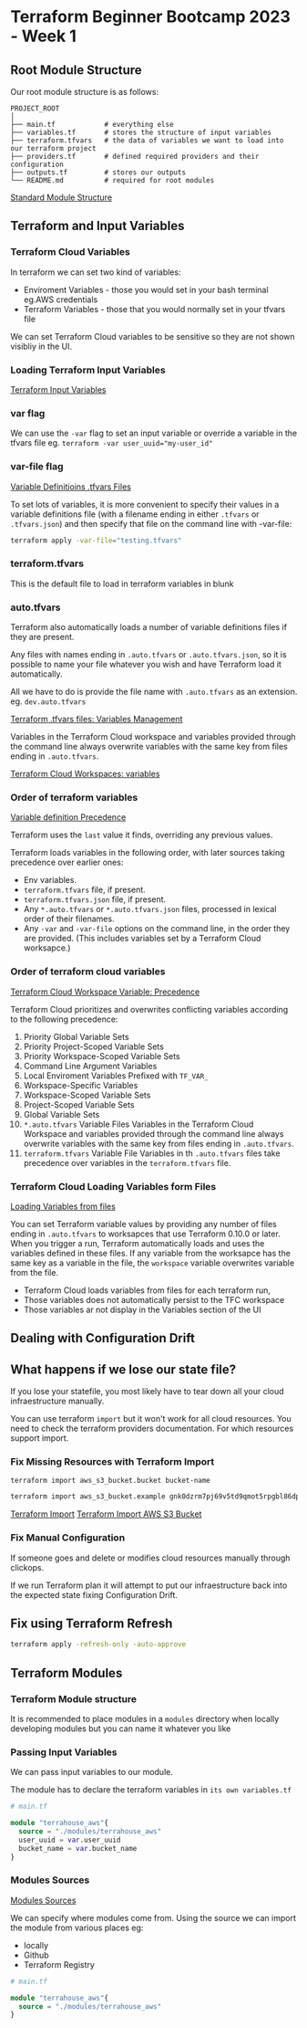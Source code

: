 # Terraform Beginner Bootcamp 2023 - Week 1
## Root Module Structure

Our root module structure is as follows:

```
PROJECT_ROOT
│
├── main.tf            # everything else
├── variables.tf       # stores the structure of input variables
├── terraform.tfvars   # the data of variables we want to load into our terraform project
├── providers.tf       # defined required providers and their configuration
├── outputs.tf         # stores our outputs
└── README.md          # required for root modules
```
  
[Standard Module Structure](https://developer.hashicorp.com/terraform/language/modules/develop/structure)

## Terraform and Input Variables

### Terraform Cloud Variables

In terraform we can set two kind of variables:
- Enviroment Variables - those you would set in your bash terminal eg.AWS credentials
- Terraform Variables - those that you would normally set in your tfvars file

We can set Terraform Cloud variables to be sensitive so they are not shown visibliy in the UI.

### Loading Terraform Input Variables
[Terraform Input Variables](https://developer.hashicorp.com/terraform/language/values/variables)

### var flag
We can use the `-var` flag to set an input variable or override a variable in the tfvars file eg. `terraform -var user_uuid="my-user_id"`

### var-file flag

[Variable Definitioins .tfvars Files](https://developer.hashicorp.com/terraform/language/values/variables)

To set lots of variables, it is more convenient to specify their values in a variable definitions file (with a filename ending in either `.tfvars` or `.tfvars.json`) and then specify that file on the
command line with -var-file:

```bash
terraform apply -var-file="testing.tfvars"
```

### terraform.tfvars

This is the default file to load in terraform variables in blunk

### auto.tfvars

Terraform also automatically loads a number of variable definitions files if they are present.

Any files with names ending in `.auto.tfvars` or `.auto.tfvars.json`,
so it is possible to name your file whatever you wish and have Terraform load it
automatically.

All we have to do is provide the file name with `.auto.tfvars` as an extension. eg. `dev.auto.tfvars`

[Terraform .tfvars files: Variables Management](https://spacelift.io/blog/terraform-tfvars)

Variables in the Terraform Cloud workspace and variables provided through the command line 
always overwrite variables with the same key from files ending in `.auto.tfvars`.

[Terraform Cloud Workspaces: variables](https://developer.hashicorp.com/terraform/cloud-docs/workspaces/variables#loading-variables-from-files)

### Order of terraform variables

[Variable definition Precedence](https://developer.hashicorp.com/terraform/language/values/variables#variable-definition-precedence)

Terraform uses the `last` value it finds, overriding any previous values.

Terraform loads variables in the following order, with later sources taking precedence over earlier ones:

- Env variables.
- `terraform.tfvars` file, if present.
- `terraform.tfvars.json` file, if present.
- Any `*.auto.tfvars` or `*.auto.tfvars.json` files, processed in lexical order of their filenames.
- Any `-var` and `-var-file` options on the command line, in the order they are provided. (This includes variables set by a Terraform Cloud worksapce.)

### Order of terraform cloud variables

[Terraform Cloud Workspace Variable: Precedence](https://developer.hashicorp.com/terraform/cloud-docs/workspaces/variables#precedence)

Terraform Cloud prioritizes and overwrites conflicting variables according to the following precedence:

1. Priority Global Variable Sets
2. Priority Project-Scoped Variable Sets
3. Priority Workspace-Scoped Variable Sets
4. Command Line Argument Variables
5. Local Enviroment Variables Prefixed with `TF_VAR_`
6. Workspace-Specific Variables
7. Workspace-Scoped Variable Sets
8. Project-Scoped Variable Sets
9. Global Variable Sets
10. `*.auto.tfvars` Variable Files
 Variables in the Terraform Cloud Workspace and variables provided through the command line always overwrite variables with the same key from files ending in `.auto.tfvars`.
11. `terraform.tfvars` Variable File
 Variables in th `.auto.tfvars` files take precedence over variables in the `terraform.tfvars` file.

### Terraform Cloud Loading Variables form Files

[Loading Variables from files](https://developer.hashicorp.com/terraform/cloud-docs/workspaces/variables/managing-variables#loading-variables-from-files)

You can set Terraform variable values by providing any number of files ending in `.auto.tfvars`
to worksapces that use Terraform 0.10.0 or later. When you trigger a run, Terraform
automatically loads and uses the variables defined in these files. 
If any variable from the worksapce has the same key as a variable in the file, the `workspace` variable overwrites variable from the file.

- Terraform Cloud loads variables from files for each terraform run,
- Those variables does not automatically persist to the TFC workspace
- Those variables ar not display in the Variables section of the UI

## Dealing with Configuration Drift

## What happens if we lose our state file?

If you lose your statefile, you most likely have to tear down all your cloud infraestructure manually.

You can use terraform `import` but it won't work for all cloud resources. You need to check the terraform providers documentation.
For which resources support import.

### Fix Missing Resources with Terraform Import

`terraform import aws_s3_bucket.bucket bucket-name`

```bash
terraform import aws_s3_bucket.example gnk0dzrm7pj69v5td9qmot5rpgbl86dp
```

[Terraform Import](https://developer.hashicorp.com/terraform/language/import)
[Terraform Import AWS S3 Bucket](https://registry.terraform.io/providers/hashicorp/aws/latest/docs/resources/s3_bucket#import)

### Fix Manual Configuration

If someone goes and delete or modifies cloud resources manually through clickops.

If we run Terraform plan it will attempt to put our infraestructure back into the expected state fixing Configuration Drift.

## Fix using Terraform Refresh

```bash
terraform apply -refresh-only -auto-approve
```

## Terraform Modules

### Terraform Module structure

It is recommended to place modules in a `modules` directory when locally developing modules but you can name it whatever you like

### Passing Input Variables

We can pass input variables to our module.

The module has to declare the terraform variables in `its own variables.tf`
```tf
# main.tf

module "terrahouse_aws"{
  source = "./modules/terrahouse_aws"
  user_uuid = var.user_uuid
  bucket_name = var.bucket_name
}
```

### Modules Sources

[Modules Sources](https://developer.hashicorp.com/terraform/language/modules/sources)

We can specify where modules come from. Using the source we can import the module from various places eg: 

- locally
- Github
- Terraform Registry

```tf
# main.tf

module "terrahouse_aws"{
  source = "./modules/terrahouse_aws"
}
```